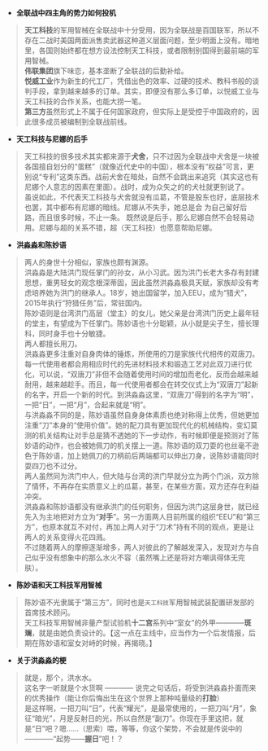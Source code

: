 * **全联战中四主角的势力如何投机**  
> **天工科技**的军用智械在全联战中十分受用，因为全联战是百国联军，所以不存在二战时美国两面派售卖武器这种道义层面问题，至少明面上没有。暗地里，各国则始终都在想方设法控制天工科技，或者限制别国得到最前端的军用智械。  
> **伟联集团**旗下味恋，基本垄断了全联战的后勤补给。  
> **悦威工业**作为新生的代工厂，凭借出色的效率、过硬的技术、教科书般的谈判手段，拿到越来越多的订单。其实，即便没有那么多订单，以悦威工业与天工科技的合作关系，也能大捞一笔。  
> **第三方**虽然形式上不属于任何国家政府，但实际上是受控于中国政府的，因此很多成员被编制到全联战前线。

* **天工科技与尼娜的后手**  
> 天工科技的很多技术其实都来源于**犬舍**，只不过因为全联战中犬舍是一块被各国擅自划分的“蛋糕”（就像近代史中的中国），根本没有“权益”可言，更别说“专利”这类东西。战前犬舍在暗处，自然不会跳出来追究（其实这也有尼娜个人意志的因素在里面）。战时，成为众矢之的的犬社就更别说了。  
> 虽说如此，不代表天工科技与犬舍就没有瓜葛，不管是股东也好，底层技术也罢，其中都布有尼娜的暗线。尼娜从不失手，她总是会 为自己留好后路，而且很多时候，不止一条。
> 既然说是后手，那么尼娜自然不会轻易动用。尼娜与超的关系不错，超（天工科技）也愿意帮助尼娜。  

* **洪淼淼和陈妙语**  
> 两人的身世十分相似，家族也颇有渊源。  
> 洪淼淼是大陆洪门现任掌门的孙女，从小习武。因为洪门长老大多存有封建思想，重男轻女的观念根深蒂固，因此虽然洪淼淼极具天赋，家族却没有考虑培养她为洪门的继承人。18岁，她出国留学，加入EEU，成为“猎犬”，2015年执行“狩猎任务”后，常驻国内。  
> 陈妙语则是台湾洪门高层（堂主）的女儿，她父亲是台湾洪门历史上最年轻的堂主，有望成为下任掌门。陈妙语也十分聪颖，从小就是尖子生，擅长理科，同时身手也十分敏捷。  
> 两人都擅长用刀。  
> 洪淼淼更多注重对自身肉体的锤炼，所使用的刀是家族代代相传的双唐刀。每一代使用者都会用相应时代的先进材料技术和锻造工艺对此双刀进行优化，可以说，“双唐刀”非但不会随着使用时间的增加而老化，反而会越来越耐用，越来越趁手。而且，每一代使用者都会在转交仪式上为“双唐刀”起新的名字，开启一个新的时代。到洪淼淼这里，“双唐刀”得到的名字为“明”，一把“日”，一把“月”，合起来就是“明”。  
> 与洪淼淼不同的是，陈妙语虽然自身身体素质也绝对称得上优秀，但她更加注重“刀”本身的“使用价值”。她的配刀具有更加现代化的机械结构，变幻莫测的机关结构让对手总是猜不透她的下一步动作，有时候即便是预测对了陈妙语的动作，也会被她佩刀的机关摆上一道。陈妙语的双刀耍的也丝毫不逊色于陈妙语，加上她佩刀的刀柄前后两端都可以伸出刀身，说陈妙语能同时耍四刀也不过分。  
> 两人虽然同为洪门中人，但大陆与台湾的洪门早就分立为两个门派，双方除了情怀，不再存在实质意义上的瓜葛，甚至，在某些方面，双方还存在利益冲突。  
> 洪淼淼和陈妙语都没有继承洪门的任何职务，但因为洪门这层身世，就已经先入为主地把对方立为“**对手**”。另一方面两人目前所属的组织“EEU”和“第三方”，也原本就互不对付，再加上两人对于“刀术”持有不同的观点，更是让两人的关系变得火花四溅。  
> 不过随着两人的摩擦逐渐增多，两人对彼此的了解越发深入，发现对方与自己似乎没有想象中的那么水火不容（虽然嘴上还是将对方嘲讽得体无完肤）。  

* **陈妙语和天工科技军用智械**  
> 陈妙语不光隶属于“第三方”，同时也是`天工科技`军用智械武装配置研发部的首席技术顾问。  
> 天工科技军用智械非量产型试验机**十二宫**系列中“室女”的外甲————**斑斓**，就是由她负责设计的。【这一点在主线中，应当作为一个后发情报，后期在陈妙语和室女对峙的时候，再揭晓。】  


* **关于洪淼淼的梗**  
> 就是，那个，洪水水。  
> 这名字一听就是个水货啊 ———— 说完之句话后，将受到洪淼淼扑面而来的优秀操作（能让你后悔出生在这个世界上那种吨量级的**打脸**）  
> 是这样啊，一把刀叫“日”，代表“耀光”，是最常使用的，一把刀叫“月”，象征“暗光”，月是反射日的光，所以自然是“副刀”。你现在手里这把，就是“日”吧？嗯……（思索）喂，等等，你这个架势，不会就是传说中的————“起势——**握日**”吧！？  
